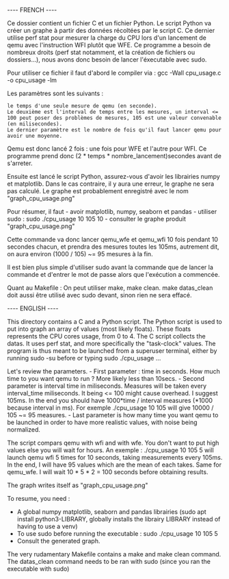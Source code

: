 ---- FRENCH ----

Ce dossier contient un fichier C et un fichier Python. Le script Python va créer un graphe à partir des données récoltées par le script C. Ce dernier utilise perf stat pour mesurer la charge du CPU lors d'un lancement de qemu avec l'instruction WFI plutôt que WFE. Ce programme a besoin de nombreux droits (perf stat notamment, et la création de fichiers ou dossiers...), nous avons donc besoin de lancer l'éxecutable avec sudo.

Pour utiliser ce fichier il faut d'abord le compiler via : gcc -Wall cpu_usage.c -o cpu_usage -lm

Les paramètres sont les suivants :

    le temps d'une seule mesure de qemu (en seconde).
    Le deuxième est l'interval de temps entre les mesures, un interval <= 100 peut poser des problèmes de mesures, 105 est une valeur convenable (en milisecondes).
    Le dernier paramètre est le nombre de fois qu'il faut lancer qemu pour avoir une moyenne.

Qemu est donc lancé 2 fois : une fois pour WFE et l'autre pour WFI. Ce programme prend donc (2 * temps * nombre_lancement)secondes avant de s'arreter.

Ensuite est lancé le script Python, assurez-vous d'avoir les librairies numpy et matplotlib. Dans le cas contraire, il y aura une erreur, le graphe ne sera pas calculé. Le graphe est probablement enregistré avec le nom "graph_cpu_usage.png"

Pour résumer, il faut 
    - avoir matplotlib, numpy, seaborn et pandas
    - utiliser sudo : sudo ./cpu_usage 10 105 10
    - consulter le graphe produit "graph_cpu_usage.png"
    
Cette commande va donc lancer qemu_wfe et qemu_wfi 10 fois pendant 10 secondes chacun, et prendra des mesures toutes les 105ms, autrement dit, on aura environ (1000 / 105) ~= 95 mesures à la fin.

Il est bien plus simple d'utiliser sudo avant la commande que de lancer la commande et d'entrer le mot de passe alors que l'exécution a commencée.

Quant au Makefile : On peut utiliser make, make clean. make datas_clean doit aussi être utilisé avec sudo devant, sinon rien ne sera effacé.

---- ENGLISH ----

This directory contains a C and a Python script. The Python script is used to put into graph an array of values (most likely floats). These floats represents the CPU cores usage, from 0 to 4. The C script collects the datas. It uses perf stat, and more specifically the "task-clock" values. The program is thus meant to be launched from a superuser terminal, either by running sudo -su before or typing sudo ./cpu_usage ...

Let's review the parameters. - First parameter : time in seconds. How much time to you want qemu to run ? More likely less than 10secs. - Second parameter is interval time in miliseconds. Measures will be taken every interval_time miliseconds. It being <= 100 might cause overhead. I suggest 105ms. In the end you should have 1000*time / interval measures (*1000 because interval in ms). For exemple ./cpu_usage 10 105 will give 10000 / 105 ~= 95 measures. - Last parameter is how many time you want qemu to be launched in order to have more realistic values, with noise being normalized.

The script compars qemu with wfi and with wfe. You don't want to put high values else you will wait for hours. An exemple : ./cpu_usage 10 105 5 will launch qemu wfi 5 times for 10 seconds, taking measurements every 105ms. In the end, I will have 95 values which are the mean of each takes. Same for qemu_wfe. I will wait 10 * 5 * 2 = 100 seconds before obtaining results.

The graph writes itself as "graph_cpu_usage.png"

To resume, you need : 
- A global numpy matplotlib, seaborn and pandas librairies (sudo apt install python3-LIBRARY, globally installs the librairy LIBRARY instead of having to use a venv) 
- To use sudo before running the executable : sudo ./cpu_usage 10 105 5 
- Consult the generated graph.

The very rudamentary Makefile contains a make and make clean command. The datas_clean command needs to be ran with sudo (since you ran the executable with sudo)
